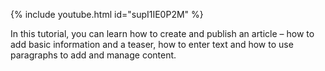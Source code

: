 {% include youtube.html id="supI1IE0P2M" %}

In this tutorial, you can learn how to create and publish an article – how to add basic information and a teaser, how to enter text and how to use paragraphs to add and manage content.
